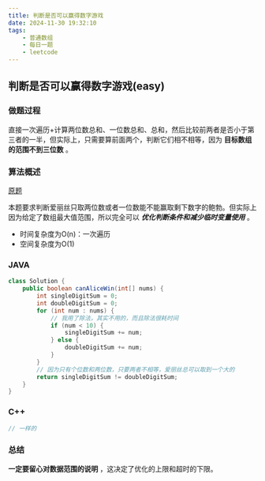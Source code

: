 ```yaml
---
title: 判断是否可以赢得数字游戏
date: 2024-11-30 19:32:10
tags:
    - 普通数组
    - 每日一题
    - leetcode
---
```


<script type="text/javascript"
src="http://cdn.mathjax.org/mathjax/latest/MathJax.js?config=TeX-AMS-MML_HTMLorMML">
</script>

## 判断是否可以赢得数字游戏(easy)

### 做题过程
直接一次遍历+计算两位数总和、一位数总和、总和，然后比较前两者是否小于第三者的一半，但实际上，只需要算前面两个，判断它们相不相等，因为 **目标数组的范围不到三位数** 。

### 算法概述
[原题](https://leetcode.cn/problems/find-if-digit-game-can-be-won/?envType=daily-question&envId=2024-11-30)

本题要求判断爱丽丝只取两位数或者一位数能不能赢取剩下数字的鲍勃。但实际上因为给定了数组最大值范围，所以完全可以 ***优化判断条件和减少临时变量使用*** 。
- 时间复杂度为O(n)：一次遍历
- 空间复杂度为O(1)

### JAVA
```JAVA
class Solution {
    public boolean canAliceWin(int[] nums) {
        int singleDigitSum = 0;
        int doubleDigitSum = 0;
        for (int num : nums) {
            // 我用了除法，其实不用的，而且除法很耗时间
            if (num < 10) {
                singleDigitSum += num;
            } else {
                doubleDigitSum += num;
            }
        }
        // 因为只有个位数和两位数，只要两者不相等，爱丽丝总可以取到一个大的
        return singleDigitSum != doubleDigitSum;
    }
}
```

### C++
```C++
// 一样的
```

### 总结
**一定要留心对数据范围的说明** ，这决定了优化的上限和超时的下限。